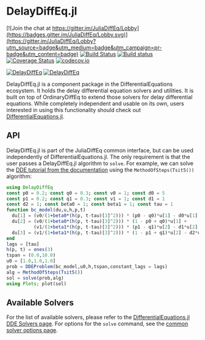# DelayDiffEq.jl

[![Join the chat at https://gitter.im/JuliaDiffEq/Lobby](https://badges.gitter.im/JuliaDiffEq/Lobby.svg)](https://gitter.im/JuliaDiffEq/Lobby?utm_source=badge&utm_medium=badge&utm_campaign=pr-badge&utm_content=badge)
[![Build Status](https://travis-ci.org/JuliaDiffEq/DelayDiffEq.jl.svg?branch=master)](https://travis-ci.org/JuliaDiffEq/DelayDiffEq.jl)
[![Build status](https://ci.appveyor.com/api/projects/status/ool429apgp28p71x?svg=true)](https://ci.appveyor.com/project/ChrisRackauckas/delaydiffeq-jl)
[![Coverage Status](https://coveralls.io/repos/JuliaDiffEq/DelayDiffEq.jl/badge.svg?branch=master&service=github)](https://coveralls.io/github/JuliaDiffEq/DelayDiffEq.jl?branch=master)
[![codecov.io](http://codecov.io/github/JuliaDiffEq/DelayDiffEq.jl/coverage.svg?branch=master)](http://codecov.io/github/JuliaDiffEq/DelayDiffEq.jl?branch=master)

[![DelayDiffEq](http://pkg.julialang.org/badges/DelayDiffEq_0.5.svg)](http://pkg.julialang.org/?pkg=DelayDiffEq)
[![DelayDiffEq](http://pkg.julialang.org/badges/DelayDiffEq_0.6.svg)](http://pkg.julialang.org/?pkg=DelayDiffEq)

DelayDiffEq.jl is a component package in the DifferentialEquations ecosystem. It holds the
delay differential equation solvers and utilities. It is built on top of OrdinaryDiffEq
to extend those solvers for delay differential equations. While completely independent
and usable on its own, users interested in using this
functionality should check out [DifferentialEquations.jl](https://github.com/JuliaDiffEq/DifferentialEquations.jl).

## API

DelayDiffEq.jl is part of the JuliaDiffEq common interface, but can be used independently of DifferentialEquations.jl. The only requirement is that the user passes a DelayDiffEq.jl algorithm to `solve`. For example, we can solve the [DDE tutorial from the documentation](http://docs.juliadiffeq.org/latest/tutorials/dde_example.html) using the `MethodOfSteps(Tsit5())` algorithm:

```julia
using DelayDiffEq
const p0 = 0.2; const q0 = 0.3; const v0 = 1; const d0 = 5
const p1 = 0.2; const q1 = 0.3; const v1 = 1; const d1 = 1
const d2 = 1; const beta0 = 1; const beta1 = 1; const tau = 1
function bc_model(du,u,h,p,t)
  du[1] = (v0/(1+beta0*(h(p, t-tau)[3]^2))) * (p0 - q0)*u[1] - d0*u[1]
  du[2] = (v0/(1+beta0*(h(p, t-tau)[3]^2))) * (1 - p0 + q0)*u[1] +
          (v1/(1+beta1*(h(p, t-tau)[3]^2))) * (p1 - q1)*u[2] - d1*u[2]
  du[3] = (v1/(1+beta1*(h(p, t-tau)[3]^2))) * (1 - p1 + q1)*u[2] - d2*u[3]
end
lags = [tau]
h(p, t) = ones(3)
tspan = (0.0,10.0)
u0 = [1.0,1.0,1.0]
prob = DDEProblem(bc_model,u0,h,tspan,constant_lags = lags)
alg = MethodOfSteps(Tsit5())
sol = solve(prob,alg)
using Plots; plot(sol)
```

## Available Solvers

For the list of available solvers, please refer to the [DifferentialEquations.jl DDE Solvers page](http://docs.juliadiffeq.org/latest/solvers/dde_solve.html). For options for the `solve` command, see the [common solver options page](http://docs.juliadiffeq.org/latest/basics/common_solver_opts.html).
